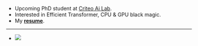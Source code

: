 - Upcoming PhD student at [Criteo Ai Lab](https://ailab.criteo.com/).
- Interested in Efficient Transformer, CPU & GPU black magic.
- My [**resume**](https://drive.google.com/file/d/126C_mDtxm_WL7ycGY4RxhPcFnTLwzavN/view?usp=sharing).
---
- ![](https://komarev.com/ghpvc/?username=3outeille&color=blueviolet)
